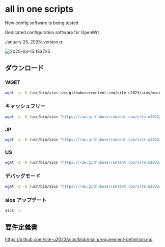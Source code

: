 # all in one scripts

New config software is being tested.

Dedicated configuration software for OpenWrt

January 25, 2025: version α

![2025-03-15 133725](https://github.com/user-attachments/assets/e3c7cef3-140d-4583-ae63-378e6e40d83d)

## ダウンロード

### WGET
```sh
wget -q -O /usr/bin/aios raw.githubusercontent.com/site-u2023/aios/main/aios; sh /usr/bin/aios
```

### キャッシュフリー
```sh
wget -q -O /usr/bin/aios "https://raw.githubusercontent.com/site-u2023/aios/main/aios?cache_bust=$(date +%s)"; sh /usr/bin/aios
```

### JP
```sh
wget -q -O /usr/bin/aios "https://raw.githubusercontent.com/site-u2023/aios/main/aios?cache_bust=$(date +%s)"; sh /usr/bin/aios JP
```
### US
```sh
wget -q -O /usr/bin/aios "https://raw.githubusercontent.com/site-u2023/aios/main/aios?cache_bust=$(date +%s)"; sh /usr/bin/aios US
```

### デバッグモード
```sh
wget -q -O /usr/bin/aios "https://raw.githubusercontent.com/site-u2023/aios/main/aios?cache_bust=$(date +%s)"; sh /usr/bin/aios -d
```

### aios アップデート
```sh
aios -u
```

## 要件定義書

https://github.com/site-u2023/aios/blob/main/requirement-definition.md
